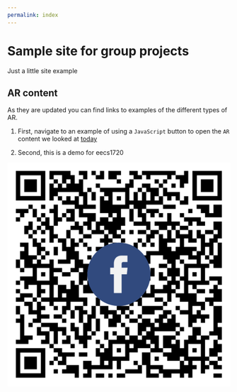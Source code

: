 ```yaml
---
permalink: index
---
```


# Sample site for group projects

Just a little site example

## AR content

As they are updated you can find links to examples of the different types of AR.

1. First, navigate to an example of using a `JavaScript` button to open the `AR` content we looked at [today](website/pages/index-1.html)

2. Second, this is a demo for eecs1720

![Test Image 1](qr-code.png)